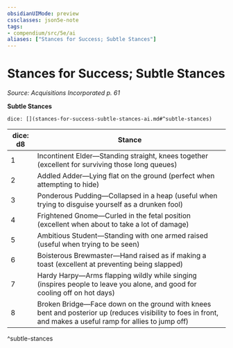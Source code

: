 ```yaml
---
obsidianUIMode: preview
cssclasses: json5e-note
tags:
- compendium/src/5e/ai
aliases: ["Stances for Success; Subtle Stances"]
---
```

# Stances for Success; Subtle Stances
*Source: Acquisitions Incorporated p. 61* 

**Subtle Stances**

`dice: [](stances-for-success-subtle-stances-ai.md#^subtle-stances)`

| dice: d8 | Stance |
|----------|--------|
| 1 | Incontinent Elder—Standing straight, knees together (excellent for surviving those long queues) |
| 2 | Addled Adder—Lying flat on the ground (perfect when attempting to hide) |
| 3 | Ponderous Pudding—Collapsed in a heap (useful when trying to disguise yourself as a drunken fool) |
| 4 | Frightened Gnome—Curled in the fetal position (excellent when about to take a lot of damage) |
| 5 | Ambitious Student—Standing with one armed raised (useful when trying to be seen) |
| 6 | Boisterous Brewmaster—Hand raised as if making a toast (excellent at preventing being slapped) |
| 7 | Hardy Harpy—Arms flapping wildly while singing (inspires people to leave you alone, and good for cooling off on hot days) |
| 8 | Broken Bridge—Face down on the ground with knees bent and posterior up (reduces visibility to foes in front, and makes a useful ramp for allies to jump off) |
^subtle-stances